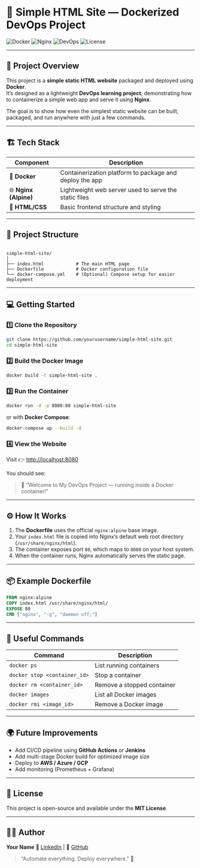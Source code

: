 # 🚀 Simple HTML Site — Dockerized DevOps Project

![Docker](https://img.shields.io/badge/Docker-2496ED?logo=docker&logoColor=white)
![Nginx](https://img.shields.io/badge/Nginx-009639?logo=nginx&logoColor=white)
![DevOps](https://img.shields.io/badge/DevOps-AutoDeploy-blue)
![License](https://img.shields.io/badge/License-MIT-green)

---

## 🧩 Project Overview

This project is a **simple static HTML website** packaged and deployed using **Docker**.  
It’s designed as a lightweight **DevOps learning project**, demonstrating how to containerize a simple web app and serve it using **Nginx**.

The goal is to show how even the simplest static website can be built, packaged, and run anywhere with just a few commands.

---

## 🏗️ Tech Stack

| Component | Description |
|------------|-------------|
| 🐳 **Docker** | Containerization platform to package and deploy the app |
| 🌐 **Nginx (Alpine)** | Lightweight web server used to serve the static files |
| 🧱 **HTML/CSS** | Basic frontend structure and styling |

---

## 📂 Project Structure

```

simple-html-site/
│
├── index.html            # The main HTML page
├── Dockerfile            # Docker configuration file
└── docker-compose.yml    # (Optional) Compose setup for easier deployment

````

---

## 💻 Getting Started

### 1️⃣ Clone the Repository
```bash
git clone https://github.com/yourusername/simple-html-site.git
cd simple-html-site
````

### 2️⃣ Build the Docker Image

```bash
docker build -t simple-html-site .
```

### 3️⃣ Run the Container

```bash
docker run -d -p 8080:80 simple-html-site
```

or with **Docker Compose**:

```bash
docker-compose up --build -d
```

### 4️⃣ View the Website

Visit 👉 [http://localhost:8080](http://localhost:8080)

You should see:

> 🚀 “Welcome to My DevOps Project — running inside a Docker container!”

---

## ⚙️ How It Works

1. The **Dockerfile** uses the official `nginx:alpine` base image.
2. Your `index.html` file is copied into Nginx’s default web root directory (`/usr/share/nginx/html`).
3. The container exposes port `80`, which maps to `8080` on your host system.
4. When the container runs, Nginx automatically serves the static page.

---

## 📦 Example Dockerfile

```dockerfile
FROM nginx:alpine
COPY index.html /usr/share/nginx/html/
EXPOSE 80
CMD ["nginx", "-g", "daemon off;"]
```

---

## 🧰 Useful Commands

| Command                      | Description                |
| ---------------------------- | -------------------------- |
| `docker ps`                  | List running containers    |
| `docker stop <container_id>` | Stop a container           |
| `docker rm <container_id>`   | Remove a stopped container |
| `docker images`              | List all Docker images     |
| `docker rmi <image_id>`      | Remove a Docker image      |

---

## 🌍 Future Improvements

* Add CI/CD pipeline using **GitHub Actions** or **Jenkins**
* Add multi-stage Docker build for optimized image size
* Deploy to **AWS / Azure / GCP**
* Add monitoring (Prometheus + Grafana)

---

## 📜 License

This project is open-source and available under the **MIT License**.

---

## 👨‍💻 Author

**Your Name**
💼 [LinkedIn](https://linkedin.com/in/yourprofile) | 🐙 [GitHub](https://github.com/yourusername)

> “Automate everything. Deploy everywhere.” 🚀
